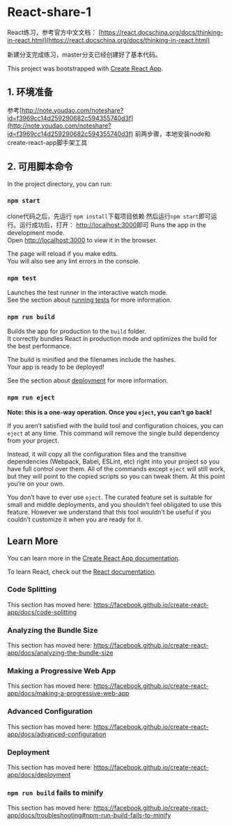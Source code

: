 # React-share-1

React练习，参考官方中文文档：
[https://react.docschina.org/docs/thinking-in-react.html](https://react.docschina.org/docs/thinking-in-react.html)

新建分支完成练习，master分支已经创建好了基本代码。

This project was bootstrapped with [Create React App](https://github.com/facebook/create-react-app).


## 1. 环境准备
参考[http://note.youdao.com/noteshare?id=f3969cc14d259290682c594355740d3f](http://note.youdao.com/noteshare?id=f3969cc14d259290682c594355740d3f)
前两步骤，本地安装node和create-react-app脚手架工具

## 2. 可用脚本命令

In the project directory, you can run:

### `npm start`
clone代码之后，先运行
`npm install`下载项目依赖
然后运行`npm start`即可运行。运行成功后，打开：
[http://localhost:3000](http://localhost:3000)即可
Runs the app in the development mode.<br>
Open [http://localhost:3000](http://localhost:3000) to view it in the browser.

The page will reload if you make edits.<br>
You will also see any lint errors in the console.

### `npm test`

Launches the test runner in the interactive watch mode.<br>
See the section about [running tests](https://facebook.github.io/create-react-app/docs/running-tests) for more information.

### `npm run build`

Builds the app for production to the `build` folder.<br>
It correctly bundles React in production mode and optimizes the build for the best performance.

The build is minified and the filenames include the hashes.<br>
Your app is ready to be deployed!

See the section about [deployment](https://facebook.github.io/create-react-app/docs/deployment) for more information.

### `npm run eject`

**Note: this is a one-way operation. Once you `eject`, you can’t go back!**

If you aren’t satisfied with the build tool and configuration choices, you can `eject` at any time. This command will remove the single build dependency from your project.

Instead, it will copy all the configuration files and the transitive dependencies (Webpack, Babel, ESLint, etc) right into your project so you have full control over them. All of the commands except `eject` will still work, but they will point to the copied scripts so you can tweak them. At this point you’re on your own.

You don’t have to ever use `eject`. The curated feature set is suitable for small and middle deployments, and you shouldn’t feel obligated to use this feature. However we understand that this tool wouldn’t be useful if you couldn’t customize it when you are ready for it.

## Learn More

You can learn more in the [Create React App documentation](https://facebook.github.io/create-react-app/docs/getting-started).

To learn React, check out the [React documentation](https://reactjs.org/).

### Code Splitting

This section has moved here: https://facebook.github.io/create-react-app/docs/code-splitting

### Analyzing the Bundle Size

This section has moved here: https://facebook.github.io/create-react-app/docs/analyzing-the-bundle-size

### Making a Progressive Web App

This section has moved here: https://facebook.github.io/create-react-app/docs/making-a-progressive-web-app

### Advanced Configuration

This section has moved here: https://facebook.github.io/create-react-app/docs/advanced-configuration

### Deployment

This section has moved here: https://facebook.github.io/create-react-app/docs/deployment

### `npm run build` fails to minify

This section has moved here: https://facebook.github.io/create-react-app/docs/troubleshooting#npm-run-build-fails-to-minify
